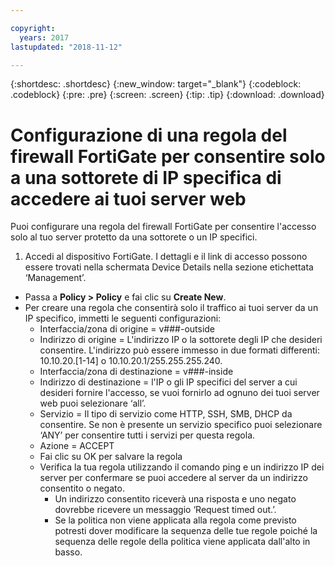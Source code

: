 ```yaml
---

copyright:
  years: 2017
lastupdated: "2018-11-12"

---
```


{:shortdesc: .shortdesc}
{:new_window: target="_blank"}
{:codeblock: .codeblock}
{:pre: .pre}
{:screen: .screen}
{:tip: .tip}
{:download: .download}

# Configurazione di una regola del firewall FortiGate per consentire solo a una sottorete di IP specifica di accedere ai tuoi server web

Puoi configurare una regola del firewall FortiGate per consentire l'accesso solo al tuo server protetto da una sottorete o un IP specifici.

1. Accedi al dispositivo FortiGate. I dettagli e il link di accesso possono essere trovati nella schermata Device Details nella sezione etichettata ‘Management’​.
* Passa a **Policy > Policy** e fai clic su **Create New**.
* Per creare una regola che consentirà solo il traffico ai tuoi server da un IP specifico, immetti le seguenti configurazioni:
    * Interfaccia/zona di origine = v###-outside
    * Indirizzo di origine = L'indirizzo IP o la sottorete degli IP che desideri consentire. L'indirizzo può essere immesso in due formati differenti: 10.10.20.[1-14] o 10.10.20.1/255.255.255.240.
    * Interfaccia/zona di destinazione  = v###-inside
    * Indirizzo di destinazione = l'IP o gli IP specifici del server a cui desideri fornire l'accesso, se vuoi fornirlo ad ognuno dei tuoi server web puoi selezionare ‘all’.
    * Servizio = Il tipo di servizio come HTTP, SSH, SMB, DHCP da consentire.  Se non è presente un servizio specifico puoi selezionare ‘ANY’ per consentire tutti i servizi per questa regola.
    * Azione = ACCEPT
    * Fai clic su OK per salvare la regola
    * Verifica la tua regola utilizzando il comando ping e un indirizzo IP dei server per confermare se puoi accedere al server da un indirizzo consentito o negato.
        * Un indirizzo consentito riceverà una risposta e uno negato dovrebbe ricevere un messaggio ‘Request timed out.’.
        * Se la politica non viene applicata alla regola come previsto potresti dover modificare la sequenza delle tue regole poiché la sequenza delle regole della politica viene applicata dall'alto in basso.
